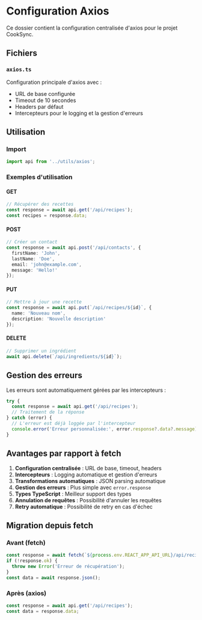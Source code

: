 # Configuration Axios

Ce dossier contient la configuration centralisée d'axios pour le projet CookSync.

## Fichiers

### `axios.ts`
Configuration principale d'axios avec :
- URL de base configurée
- Timeout de 10 secondes
- Headers par défaut
- Intercepteurs pour le logging et la gestion d'erreurs

## Utilisation

### Import
```typescript
import api from '../utils/axios';
```

### Exemples d'utilisation

#### GET
```typescript
// Récupérer des recettes
const response = await api.get('/api/recipes');
const recipes = response.data;
```

#### POST
```typescript
// Créer un contact
const response = await api.post('/api/contacts', {
  firstName: 'John',
  lastName: 'Doe',
  email: 'john@example.com',
  message: 'Hello!'
});
```

#### PUT
```typescript
// Mettre à jour une recette
const response = await api.put(`/api/recipes/${id}`, {
  name: 'Nouveau nom',
  description: 'Nouvelle description'
});
```

#### DELETE
```typescript
// Supprimer un ingrédient
await api.delete(`/api/ingredients/${id}`);
```

## Gestion des erreurs

Les erreurs sont automatiquement gérées par les intercepteurs :

```typescript
try {
  const response = await api.get('/api/recipes');
  // Traitement de la réponse
} catch (error) {
  // L'erreur est déjà loggée par l'intercepteur
  console.error('Erreur personnalisée:', error.response?.data?.message);
}
```

## Avantages par rapport à fetch

1. **Configuration centralisée** : URL de base, timeout, headers
2. **Intercepteurs** : Logging automatique et gestion d'erreurs
3. **Transformations automatiques** : JSON parsing automatique
4. **Gestion des erreurs** : Plus simple avec `error.response`
5. **Types TypeScript** : Meilleur support des types
6. **Annulation de requêtes** : Possibilité d'annuler les requêtes
7. **Retry automatique** : Possibilité de retry en cas d'échec

## Migration depuis fetch

### Avant (fetch)
```typescript
const response = await fetch(`${process.env.REACT_APP_API_URL}/api/recipes`);
if (!response.ok) {
  throw new Error('Erreur de récupération');
}
const data = await response.json();
```

### Après (axios)
```typescript
const response = await api.get('/api/recipes');
const data = response.data;
``` 